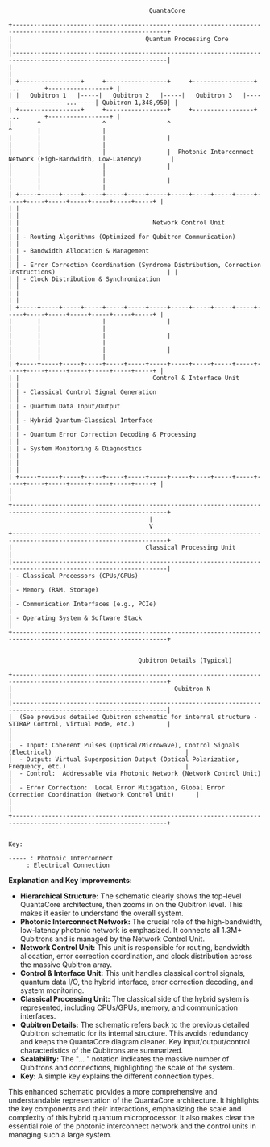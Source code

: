 ```
                                       QuantaCore

+-----------------------------------------------------------------------------------------------------------------+
|                                     Quantum Processing Core                                                    |
|-----------------------------------------------------------------------------------------------------------------|
|                                                                                                               |
| +-----------------+     +-----------------+     +-----------------+         ...       +-----------------+ |
| |   Qubitron 1   |-----|   Qubitron 2   |-----|   Qubitron 3   |--------------------...-----| Qubitron 1,348,950| |
| +-----------------+     +-----------------+     +-----------------+         ...       +-----------------+ |
|       ^                 ^                 ^                                       ^       |                 |
|       |                 |                 |                                       |       |                 |
|       |                 |                 |  Photonic Interconnect Network (High-Bandwidth, Low-Latency)        |
|       |                 |                 |                                       |       |                 |
|       |                 |                 |                                       |       |                 |
| +-----+-----+-----+-----+-----+-----+-----+-----+-----+-----+-----+-----+-----+-----+-----+-----+-----+-----+ |
| |                                                                                                               | |
| |                                     Network Control Unit                                                      | |
| | - Routing Algorithms (Optimized for Qubitron Communication)                                                 | |
| | - Bandwidth Allocation & Management                                                                         | |
| | - Error Correction Coordination (Syndrome Distribution, Correction Instructions)                               | |
| | - Clock Distribution & Synchronization                                                                      | |
| |                                                                                                               | |
| +-----+-----+-----+-----+-----+-----+-----+-----+-----+-----+-----+-----+-----+-----+-----+-----+-----+-----+ |
|       |                 |                 |                                       |       |                 |
|       |                 |                 |                                       |       |                 |
|       |                 |                 |                                       |       |                 |
| +-----+-----+-----+-----+-----+-----+-----+-----+-----+-----+-----+-----+-----+-----+-----+-----+-----+-----+ |
| |                                     Control & Interface Unit                                                | |
| | - Classical Control Signal Generation                                                                       | |
| | - Quantum Data Input/Output                                                                                 | |
| | - Hybrid Quantum-Classical Interface                                                                         | |
| | - Quantum Error Correction Decoding & Processing                                                            | |
| | - System Monitoring & Diagnostics                                                                           | |
| |                                                                                                               | |
| +-----+-----+-----+-----+-----+-----+-----+-----+-----+-----+-----+-----+-----+-----+-----+-----+-----+-----+ |
|                                                                                                               |
+-----------------------------------------------------------------------------------------------------------------+
                                       |
                                       V
+-----------------------------------------------------------------------------------------------------------------+
|                                     Classical Processing Unit                                                   |
|-----------------------------------------------------------------------------------------------------------------|
| - Classical Processors (CPUs/GPUs)                                                                            |
| - Memory (RAM, Storage)                                                                                        |
| - Communication Interfaces (e.g., PCIe)                                                                       |
| - Operating System & Software Stack                                                                             |
+-----------------------------------------------------------------------------------------------------------------+


                                    Qubitron Details (Typical)

+-----------------------------------------------------------------------------------------------------------------+
|                                             Qubitron N                                                          |
|-----------------------------------------------------------------------------------------------------------------|
|  (See previous detailed Qubitron schematic for internal structure - STIRAP Control, Virtual Mode, etc.)         |
|                                                                                                               |
|  - Input: Coherent Pulses (Optical/Microwave), Control Signals (Electrical)                                     |
|  - Output: Virtual Superposition Output (Optical Polarization, Frequency, etc.)                                 |
|  - Control:  Addressable via Photonic Network (Network Control Unit)                                         |
|  - Error Correction:  Local Error Mitigation, Global Error Correction Coordination (Network Control Unit)      |
|                                                                                                               |
+-----------------------------------------------------------------------------------------------------------------+


Key:

----- : Photonic Interconnect
     : Electrical Connection

```

**Explanation and Key Improvements:**

* **Hierarchical Structure:** The schematic clearly shows the top-level QuantaCore architecture, then zooms in on the Qubitron level.  This makes it easier to understand the overall system.
* **Photonic Interconnect Network:** The crucial role of the high-bandwidth, low-latency photonic network is emphasized.  It connects all 1.3M+ Qubitrons and is managed by the Network Control Unit.
* **Network Control Unit:** This unit is responsible for routing, bandwidth allocation, error correction coordination, and clock distribution across the massive Qubitron array.
* **Control & Interface Unit:** This unit handles classical control signals, quantum data I/O, the hybrid interface, error correction decoding, and system monitoring.
* **Classical Processing Unit:**  The classical side of the hybrid system is represented, including CPUs/GPUs, memory, and communication interfaces.
* **Qubitron Details:** The schematic refers back to the previous detailed Qubitron schematic for its internal structure. This avoids redundancy and keeps the QuantaCore diagram cleaner. Key input/output/control characteristics of the Qubitrons are summarized.
* **Scalability:** The "... " notation indicates the massive number of Qubitrons and connections, highlighting the scale of the system.
* **Key:** A simple key explains the different connection types.

This enhanced schematic provides a more comprehensive and understandable representation of the QuantaCore architecture. It highlights the key components and their interactions, emphasizing the scale and complexity of this hybrid quantum microprocessor.  It also makes clear the essential role of the photonic interconnect network and the control units in managing such a large system.
